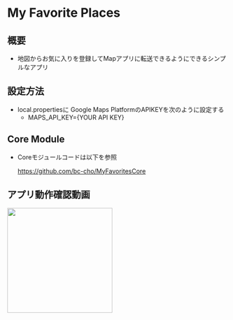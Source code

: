 # My Favorite Places

## 概要
- 地図からお気に入りを登録してMapアプリに転送できるようにできるシンプルなアプリ

## 設定方法
- local.propertiesに Google Maps PlatformのAPIKEYを次のように設定する
  - MAPS_API_KEY={YOUR API KEY}

## Core Module
- Coreモジュールコードは以下を参照
  
  https://github.com/bc-cho/MyFavoritesCore

## アプリ動作確認動画

<img src="https://github.com/user-attachments/assets/bac88848-88aa-474e-8645-e4d1bcb95a51" width=240px />
